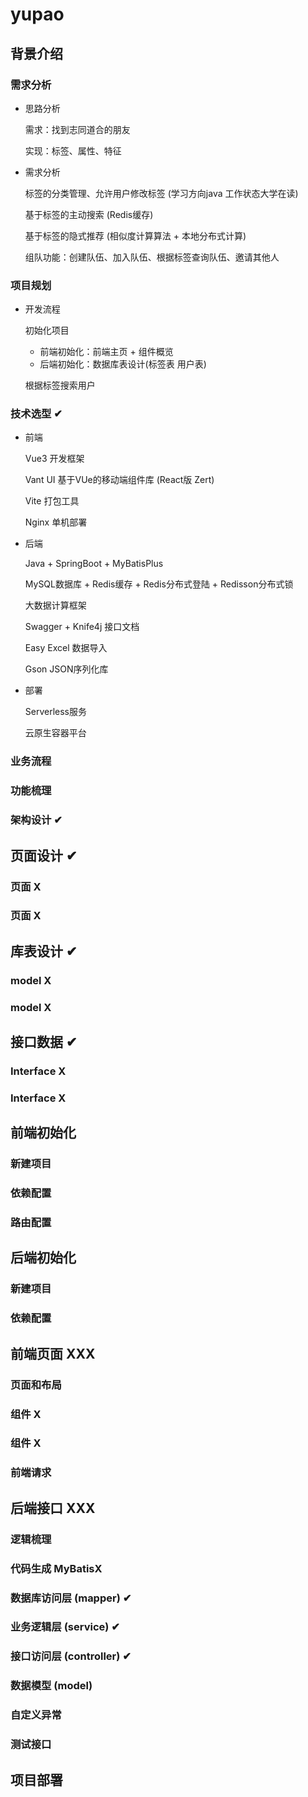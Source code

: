 # yupao

## 背景介绍

### 需求分析

- 思路分析

  需求：找到志同道合的朋友

  实现：标签、属性、特征

- 需求分析

  标签的分类管理、允许用户修改标签 (学习方向java 工作状态大学在读)

  基于标签的主动搜索 (Redis缓存)

  基于标签的隐式推荐 (相似度计算算法 + 本地分布式计算)

  组队功能：创建队伍、加入队伍、根据标签查询队伍、邀请其他人

  



### 项目规划

- 开发流程

  初始化项目

  - 前端初始化：前端主页 + 组件概览
  - 后端初始化：数据库表设计(标签表 用户表)

  根据标签搜索用户



### 技术选型 ✔

- 前端

  Vue3 开发框架 

  Vant UI 基于VUe的移动端组件库 (React版 Zert)

  Vite 打包工具

  Nginx 单机部署

- 后端

  Java + SpringBoot + MyBatisPlus

  MySQL数据库 + Redis缓存 + Redis分布式登陆 + Redisson分布式锁

  大数据计算框架

  Swagger + Knife4j 接口文档

  Easy Excel 数据导入

  Gson JSON序列化库

- 部署

  Serverless服务

  云原生容器平台

  



### 业务流程

### 功能梳理

### 架构设计 ✔





## 页面设计 ✔

### 页面 X

### 页面 X





## 库表设计 ✔

### model X

### model X





## 接口数据 ✔

### Interface X

### Interface X





## 前端初始化

### 新建项目

### 依赖配置

### 路由配置





## 后端初始化

### 新建项目

### 依赖配置





## 前端页面 XXX

### 页面和布局

### 组件 X

### 组件 X

### 前端请求





## 后端接口 XXX

### 逻辑梳理

### 代码生成 MyBatisX



### 数据库访问层 (mapper) ✔

### 业务逻辑层 (service) ✔

### 接口访问层 (controller) ✔



### 数据模型 (model)

### 自定义异常

### 测试接口





## 项目部署

































































































